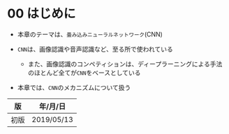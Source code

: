 00 はじめに
==========

* 本章のテーマは、`畳み込みニューラルネットワーク`(CNN)

* `CNN`は、画像認識や音声認識など、至る所で使われている

  * また、画像認識のコンペティションは、ディープラーニングによる手法のほとんど全てが`CNN`をベースとしている

* 本章では、`CNN`のメカニズムについて扱う



| 版   | 年/月/日   |
| ---- | ---------- |
| 初版 | 2019/05/13 |
